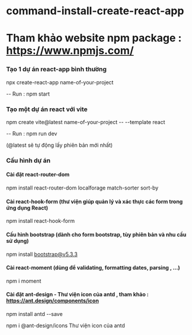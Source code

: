 # command-install-create-react-app

# Tham khảo website npm package : https://www.npmjs.com/

### Tạo 1 dự án react-app bình thường
npx create-react-app name-of-your-project

-- Run : npm start

### Tạo một dự án react với vite
npm create vite@latest name-of-your-project -- --template react

-- Run : npm run dev

(@latest sẽ tự động lấy phiên bản mới nhất)

### Cấu hình dự án

#### Cài đặt react-router-dom

npm install react-router-dom localforage match-sorter sort-by

#### Cài react-hook-form (thư viện giúp quản lý và xác thực các form trong ứng dụng React)

npm install react-hook-form

#### Cấu hình bootstrap (dành cho form bootstrap, tùy phiên bản và nhu cầu sử dụng)

npm install bootstrap@v5.3.3

#### Cài react-moment (dùng để validating, formatting dates, parsing , ...)

npm i moment

#### Cài đặt ant-design - Thư viện icon của antd , tham khảo : https://ant.design/components/icon

npm install antd --save

npm i @ant-design/icons 
Thư viện icon của antd
